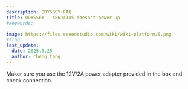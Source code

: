 ```yaml
---
description: ODYSSEY-FAQ
title: ODYSSEY - X86J41x5 doesn't power up
#keywords:

image: https://files.seeedstudio.com/wiki/wiki-platform/S.png
#slug: 
last_update:
  date: 2025.6.25   
  author: cheng.tang
---
```

Maker sure you use the 12V/2A power adapter provided in the box and check connection.

